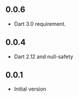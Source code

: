 ## 0.0.6

- Dart 3.0 requirement.

## 0.0.4

- Dart 2.12 and null-safety

## 0.0.1

- Initial version
